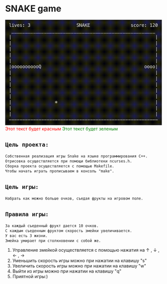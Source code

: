 # **SNAKE game**

![SNAKE](misc/snake.gif)
<font color="red">Этот текст будет красным</font>
<span style="color: green">Этот текст будет зеленым</span>
## `Цель проекта:`
	Собственная реализация игры Snake на языке программирования C++. 
	Отрисовка осуществляется при помощи библиотеки ncurses.h. 
	Сборка проекта осуществляется с помощью Makefile. 
	Чтобы начать играть прописываем в консоль "make".

## `Цель игры:`
	Набрать как можно больше очков, съедая фрукты на игровом поле.

## `Правила игры:`
	За каждый съеденный фрукт дается 10 очков. 
	С каждым съеденным фруктом скорость змейки увеличивается. 
	У вас есть 3 жизни. 
	Змейка умирает при столкновении с собой же.
1. Управление змейкой осуществляется с помощью нажатия на ↑ , ↓ , ← , →
2. Уменьшить скорость игры можно при нажатии на клавишу "s"
3. Увеличить скорость игры можно при нажатии на клавишу "w"
4. Выйти из игры можно при нажатии на клавишу "q"
5. Приятной игры:)
